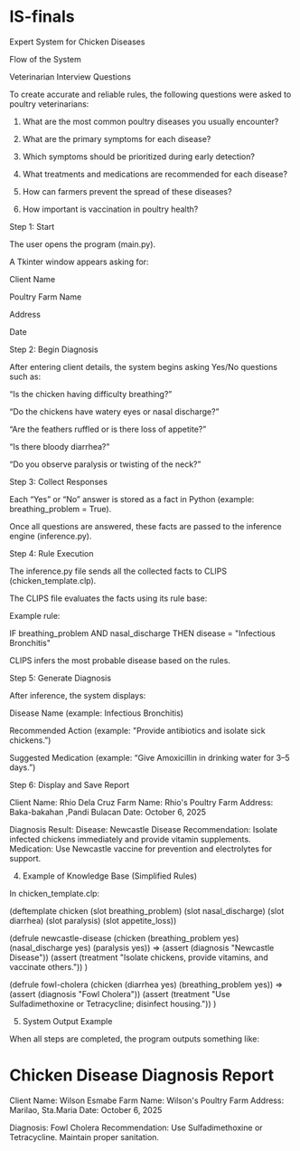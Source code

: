 # IS-finals

Expert System for Chicken Diseases

Flow of the System

Veterinarian Interview Questions

To create accurate and reliable rules, the following questions were asked to poultry veterinarians:

1. What are the most common poultry diseases you usually encounter?


2. What are the primary symptoms for each disease?


3. Which symptoms should be prioritized during early detection?


4. What treatments and medications are recommended for each disease?


5. How can farmers prevent the spread of these diseases?


6. How important is vaccination in poultry health?

Step 1: Start

The user opens the program (main.py).

A Tkinter window appears asking for:

Client Name

Poultry Farm Name

Address

Date

Step 2: Begin Diagnosis

After entering client details, the system begins asking Yes/No questions such as:

“Is the chicken having difficulty breathing?”

“Do the chickens have watery eyes or nasal discharge?”

“Are the feathers ruffled or is there loss of appetite?”

“Is there bloody diarrhea?”

“Do you observe paralysis or twisting of the neck?”

Step 3: Collect Responses

Each “Yes” or “No” answer is stored as a fact in Python (example: breathing_problem = True).

Once all questions are answered, these facts are passed to the inference engine (inference.py).

Step 4: Rule Execution

The inference.py file sends all the collected facts to CLIPS (chicken_template.clp).

The CLIPS file evaluates the facts using its rule base:

Example rule:

IF breathing_problem AND nasal_discharge THEN disease = "Infectious Bronchitis"

CLIPS infers the most probable disease based on the rules.

Step 5: Generate Diagnosis

After inference, the system displays:

Disease Name (example: Infectious Bronchitis)

Recommended Action (example: "Provide antibiotics and isolate sick chickens.”)

Suggested Medication (example: “Give Amoxicillin in drinking water for 3–5 days.”)



Step 6: Display and Save Report

Client Name: Rhio Dela Cruz
Farm Name: Rhio's Poultry Farm
Address: Baka-bakahan ,Pandi Bulacan
Date: October 6, 2025

Diagnosis Result:
Disease: Newcastle Disease
Recommendation: Isolate infected chickens immediately and provide vitamin supplements.
Medication: Use Newcastle vaccine for prevention and electrolytes for support.


4. Example of Knowledge Base (Simplified Rules)

In chicken_template.clp:

(deftemplate chicken
   (slot breathing_problem)
   (slot nasal_discharge)
   (slot diarrhea)
   (slot paralysis)
   (slot appetite_loss))

(defrule newcastle-disease
   (chicken (breathing_problem yes) (nasal_discharge yes) (paralysis yes))
   =>
   (assert (diagnosis "Newcastle Disease"))
   (assert (treatment "Isolate chickens, provide vitamins, and vaccinate others."))
)

(defrule fowl-cholera
   (chicken (diarrhea yes) (breathing_problem yes))
   =>
   (assert (diagnosis "Fowl Cholera"))
   (assert (treatment "Use Sulfadimethoxine or Tetracycline; disinfect housing."))
)

5. System Output Example

When all steps are completed, the program outputs something like:

# Chicken Disease Diagnosis Report 

Client Name: Wilson Esmabe
Farm Name: Wilson's Poultry Farm
Address: Marilao, Sta.Maria
Date: October 6, 2025

Diagnosis: Fowl Cholera
Recommendation: Use Sulfadimethoxine or Tetracycline. Maintain proper sanitation.
